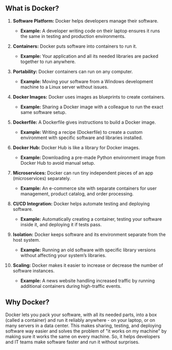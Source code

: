 ## What is Docker?

1. **Software Platform:** Docker helps developers manage their software.
   - **Example:** A developer writing code on their laptop ensures it runs the same in testing and production environments.

2. **Containers:** Docker puts software into containers to run it.
   - **Example:** Your application and all its needed libraries are packed together to run anywhere.

3. **Portability:** Docker containers can run on any computer.
   - **Example:** Moving your software from a Windows development machine to a Linux server without issues.

4. **Docker Images:** Docker uses images as blueprints to create containers.
   - **Example:** Sharing a Docker image with a colleague to run the exact same software setup.

5. **Dockerfile:** A Dockerfile gives instructions to build a Docker image.
   - **Example:** Writing a recipe (Dockerfile) to create a custom environment with specific software and libraries installed.

6. **Docker Hub:** Docker Hub is like a library for Docker images.
   - **Example:** Downloading a pre-made Python environment image from Docker Hub to avoid manual setup.

7. **Microservices:** Docker can run tiny independent pieces of an app (microservices) separately.
   - **Example:** An e-commerce site with separate containers for user management, product catalog, and order processing.

8. **CI/CD Integration:** Docker helps automate testing and deploying software.
   - **Example:** Automatically creating a container, testing your software inside it, and deploying it if tests pass.

9. **Isolation:** Docker keeps software and its environment separate from the host system.
   - **Example:** Running an old software with specific library versions without affecting your system’s libraries.

10. **Scaling:** Docker makes it easier to increase or decrease the number of software instances.
    - **Example:** A news website handling increased traffic by running additional containers during high-traffic events.


## Why Docker?

Docker lets you pack your software, with all its needed parts, into a box (called a container) and run it reliably anywhere - on your laptop, or on many servers in a data center. This makes sharing, testing, and deploying software way easier and solves the problem of "it works on my machine" by making sure it works the same on every machine. So, it helps developers and IT teams make software faster and run it without surprises.
